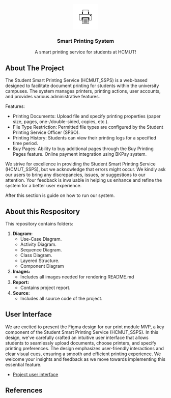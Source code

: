 <!-- [![Contributors][contributors-shield]][contributors-url] -->

<!-- PROJECT LOGO -->
<br />
<div align="center">
  <img src="images/logo.png" alt="Logo" width="80" height="80">
  

  <h3 align="center">Smart Printing System</h3>

  <p align="center">
    A smart printing service for students at HCMUT!
    <!-- <br />
    <a href="https://github.com/othneildrew/Best-README-Template"><strong>Explore the docs »</strong></a>
    <br />
    <br />
    <a href="https://github.com/othneildrew/Best-README-Template">View Demo</a>
    ·
    <a href="https://github.com/othneildrew/Best-README-Template/issues">Report Bug</a>
    ·
    <a href="https://github.com/othneildrew/Best-README-Template/issues">Request Feature</a> -->
  </p>
</div>



<!-- TABLE OF CONTENTS -->
<!-- <details>
  <summary>Table of Contents</summary>
  <ol>
    <li>
      <a href="#about-the-project">About The Project</a>
      <ul>
        <li><a href="#built-with">Built With</a></li>
      </ul>
    </li>
    <li>
      <a href="#getting-started">Getting Started</a>
      <ul>
        <li><a href="#prerequisites">Prerequisites</a></li>
        <li><a href="#installation">Installation</a></li>
      </ul>
    </li>
    <li><a href="#usage">Usage</a></li>
    <li><a href="#roadmap">Roadmap</a></li>
    <li><a href="#contributing">Contributing</a></li>
    <li><a href="#license">License</a></li>
    <li><a href="#contact">Contact</a></li>
    <li><a href="#acknowledgments">Acknowledgments</a></li>
  </ol>
</details> -->



<!-- ABOUT THE PROJECT -->
## About The Project

The Student Smart Printing Service (HCMUT_SSPS) is a web-based designed to facilitate document printing for students within the university campuses. The system manages printers, printing actions, user accounts, and provides various administrative features.

Features:
* Printing Documents: Upload file and specify printing properties (paper size, pages, one-/double-sided, copies, etc.).
* File Type Restriction: Permitted file types are configured by the Student Printing Service Officer (SPSO).
* Printing History: Students can view their printing logs for a specified time period.
* Buy Pages: Ability to buy additional pages through the Buy Printing Pages feature. Online payment integration using BKPay system.

We strive for excellence in providing the Student Smart Printing Service (HCMUT_SSPS), but we acknowledge that errors might occur. We kindly ask our users to bring any discrepancies, issues, or suggestions to our attention. Your feedback is invaluable in helping us enhance and refine the system for a better user experience.

After this section is guide on how to run our system.

<!-- Use the `BLANK_README.md` to get started. -->

<!-- <p align="right">(<a href="#readme-top">back to top</a>)</p> -->


<!-- 
### Built With

This section should list any major frameworks/libraries used to bootstrap your project. Leave any add-ons/plugins for the acknowledgements section. Here are a few examples.

* [![React][React.js]][React-url]
* [![Bootstrap][Bootstrap.com]][Bootstrap-url]

<p align="right">(<a href="#readme-top">back to top</a>)</p> -->

## About this Respository
This repository contains folders:
1. **Diagram:** 
    - Use-Case Diagram.
    - Activity Diagram.
    - Sequence Diagram.
    - Class Diagram.
    - Layered Structure.
    - Component Diagram
2. **Images:**
    - Includes all images needed for rendering README.md
3. **Report:**
    - Contains project report.
4. **Source:**
    - Includes all source code of the project.

## User Interface 
We are excited to present the Figma design for our print module MVP, a key component of the Student Smart Printing Service (HCMUT_SSPS). In this design, we've carefully crafted an intuitive user interface that allows students to seamlessly upload documents, choose printers, and specify printing preferences. The design emphasizes user-friendly interactions and clear visual cues, ensuring a smooth and efficient printing experience. We welcome your insights and feedback as we move towards implementing this essential feature. 
* [Project user interface][Figma-url]

## References





[contributors-shield]: https://img.shields.io/github/contributors/othneildrew/Best-README-Template.svg?style=for-the-badge
[contributors-url]: https://github.com/snipee3007/SmartPrintingSystem/graphs/contributors
[React.js]: https://img.shields.io/badge/React-20232A?style=for-the-badge&logo=react&logoColor=61DAFB
[React-url]: https://reactjs.org/
[Bootstrap.com]: https://img.shields.io/badge/Bootstrap-563D7C?style=for-the-badge&logo=bootstrap&logoColor=white
[Bootstrap-url]: https://getbootstrap.com
[Figma-shield]: https://images.careerbuilder.vn/content/images/figma-la-gi-CareerBuilder-1.png
[Figma-url]: https://www.figma.com/proto/1nlUBoDyKbA9uQDGN4sgkF/Stupid-printing-system-team-library?type=design&node-id=0-1&t=H0c3aJxe6lKaUaG9-0&scaling=scale-down&page-id=0%3A1&prev-org-id=external-teams
